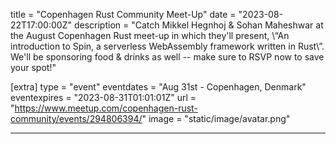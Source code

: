 title = "Copenhagen Rust Community Meet-Up"
date = "2023-08-22T17:00:00Z"
description = "Catch Mikkel Hegnhoj & Sohan Maheshwar at the August Copenhagen Rust meet-up in which they'll present, \“An introduction to Spin, a serverless WebAssembly framework written in Rust\”. We'll be sponsoring food & drinks as well -- make sure to RSVP now to save your spot!"

[extra]
type = "event"
eventdates = "Aug 31st - Copenhagen, Denmark"
eventexpires = "2023-08-31T01:01:01Z"
url = "https://www.meetup.com/copenhagen-rust-community/events/294806394/"
image = "static/image/avatar.png"

---
